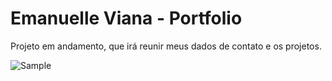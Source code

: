 # Emanuelle Viana - Portfolio

Projeto em andamento, que irá reunir meus dados de contato e os projetos.

![Sample](./img/sample.png)
